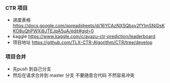  ### CTR 项目 
  - 进度表格 https://docs.google.com/spreadsheets/d/16YCAzNXSQbsv2fYImSNjDsKKO8uQhPWXi8JTEJpA5uA/edit#gid=0
  - kaggle https://www.kaggle.com/c/avazu-ctr-prediction/leaderboard
  - 项目地址 https://github.com/TLX-CTR-Algorithm/CTR/tree/develop
 ### 项目合并
  - 先push 到自己分支 
  - 然后在请求合并到 master 分支 不要随意合代码 不然容易冲突
